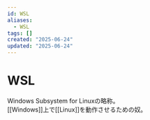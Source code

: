 ```yaml
---
id: WSL
aliases:
  - WSL
tags: []
created: "2025-06-24"
updated: "2025-06-24"
---
```


# WSL

Windows Subsystem for Linuxの略称。  
[[Windows]]上で[[Linux]]を動作させるための奴。


